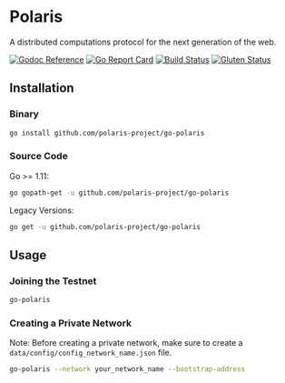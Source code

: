 # Polaris

A distributed computations protocol for the next generation of the web.

[![Godoc Reference](https://img.shields.io/badge/godoc-reference-%23516aa0.svg)](https://godoc.org/github.com/polaris-project/go-polaris)
[![Go Report Card](https://goreportcard.com/badge/github.com/polaris-project/go-polaris)](https://goreportcard.com/report/github.com/polaris-project/go-polaris)
[![Build Status](https://travis-ci.com/polaris-project/go-polaris.svg?branch=master)](https://travis-ci.com/polaris-project/go-polaris)
[![Gluten Status](https://img.shields.io/badge/gluten-free-brightgreen.svg)](https://img.shields.io/badge/gluten-free-brightgreen.svg)

## Installation

### Binary

```zsh
go install github.com/polaris-project/go-polaris
```

### Source Code

Go >= 1.11:

```zsh
go gopath-get -u github.com/polaris-project/go-polaris
```

Legacy Versions:

```zsh
go get -u github.com/polaris-project/go-polaris
```

## Usage

### Joining the Testnet

```zsh
go-polaris
```

### Creating a Private Network

Note: Before creating a private network, make sure to create a `data/config/config_network_name.json` file.

```zsh
go-polaris --network your_network_name --bootstrap-address
```
